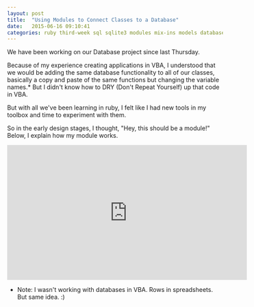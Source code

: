 ```yaml
---
layout: post
title:  "Using Modules to Connect Classes to a Database"
date:   2015-06-16 09:10:41
categories: ruby third-week sql sqlite3 modules mix-ins models database
---
```


We have been working on our Database project since last Thursday.

Because of my experience creating applications in VBA, I understood that we would be adding the same database functionality to all of our classes, basically a copy and paste of the same functions but changing the variable names.*  But I didn't know how to DRY (Don't Repeat Yourself) up that code in VBA.

But with all we've been learning in ruby, I felt like I had new tools in my toolbox and time to experiment with them.

So in the early design stages, I thought, "Hey, this should be a module!"  Below, I explain how my module works.

<iframe width="560" height="315" src="https://www.youtube.com/embed/bpLx_3QTBJc" frameborder="0" allowfullscreen></iframe>


* Note: I wasn't working with databases in VBA.  Rows in spreadsheets. But same idea. :)